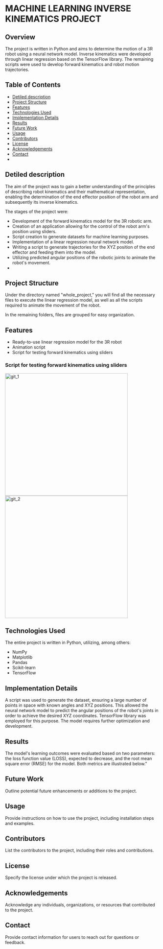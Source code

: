 # MACHINE LEARNING INVERSE KINEMATICS PROJECT

## Overview
The project is written in Python and aims to determine the motion of a 3R robot using a neural network model. Inverse kinematics were developed through linear regression based on the TensorFlow library. The remaining scripts were used to develop forward kinematics and robot motion trajectories.

## Table of Contents
- [Detiled description](#Detiled-description)
- [Project Structure](#project-structure)
- [Features](#features)
- [Technologies Used](#technologies-used)
- [Implementation Details](#implementation-details)
- [Results](#results)
- [Future Work](#future-work)
- [Usage](#usage)
- [Contributors](#contributors)
- [License](#license)
- [Acknowledgements](#acknowledgements)
- [Contact](#contact)
- 
## Detiled description
The aim of the project was to gain a better understanding of the principles of describing robot kinematics and their mathematical representation, enabling the determination of the end effector position of the robot arm and subsequently its inverse kinematics.

The stages of the project were:

- Development of the forward kinematics model for the 3R robotic arm.
- Creation of an application allowing for the control of the robot arm's position using sliders.
- Script creation to generate datasets for machine learning purposes.
- Implementation of a linear regression neural network model.
- Writing a script to generate trajectories for the XYZ position of the end effector and feeding them into the model.
- Utilizing predicted angular positions of the robotic joints to animate the robot's movement.
- 
## Project Structure
Under the directory named "whole_project," you will find all the necessary files to execute the linear regression model, as well as all the scripts required to animate the movement of the robot.

In the remaining folders, files are grouped for easy organization.

## Features
- Ready-to-use linear regression model for the 3R robot
- Animation script
- Script for testing forward kinematics using sliders

### Script for testing forward kinematics using sliders

<img src="https://github.com/majkel808/Machine_learing_inverse_kinematics_project/assets/163661382/195115ed-6ff4-4937-9419-265c6bbca88a" alt="git_1" width="400"/>

<img src="https://github.com/majkel808/Machine_learing_inverse_kinematics_project/assets/163661382/9254ef45-a381-4582-918f-5fc57fa88a0e" alt="git_2" width="400"/>


## Technologies Used
The entire project is written in Python, utilizing, among others:

- NumPy
- Matplotlib
- Pandas
- Scikit-learn
- TensorFlow

  
## Implementation Details
A script was used to generate the dataset, ensuring a large number of points in space with known angles and XYZ positions. This allowed the neural network model to predict the angular positions of the robot's joints in order to achieve the desired XYZ coordinates. TensorFlow library was employed for this purpose. The model requires further optimization and development.

## Results
The model's learning outcomes were evaluated based on two parameters: the loss function value (LOSS), expected to decrease, and the root mean square error (RMSE) for the model. Both metrics are illustrated below."
## Future Work
Outline potential future enhancements or additions to the project.

## Usage
Provide instructions on how to use the project, including installation steps and examples.

## Contributors
List the contributors to the project, including their roles and contributions.

## License
Specify the license under which the project is released.

## Acknowledgements
Acknowledge any individuals, organizations, or resources that contributed to the project.

## Contact
Provide contact information for users to reach out for questions or feedback.
